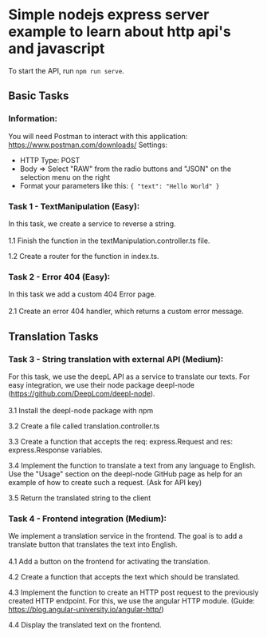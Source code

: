 # Simple nodejs express server example to learn about http api's and javascript

To start the API, run `npm run serve`.

## Basic Tasks

### Information:
You will need Postman to interact with this application: https://www.postman.com/downloads/
Settings:
- HTTP Type: POST
- Body => Select "RAW" from the radio buttons and "JSON" on the selection menu on the right
- Format your parameters like this:
`{
    "text": "Hello World"
}`

### Task 1 - TextManipulation (Easy):

In this task, we create a service to reverse a string.
<br><br>
1.1 Finish the function in the textManipulation.controller.ts file.

1.2 Create a router for the function in index.ts.

### Task 2 - Error 404 (Easy):

In this task we add a custom 404 Error page.
<br><br>
2.1 Create an error 404 handler, which returns a custom error message.

## Translation Tasks

### Task 3 - String translation with external API (Medium):

For this task, we use the deepL API as a service to translate our texts. For easy integration, we use their node package deepl-node (https://github.com/DeepLcom/deepl-node).
<br><br>
3.1 Install the deepl-node package with npm

3.2 Create a file called translation.controller.ts

3.3 Create a function that accepts the req: express.Request and res: express.Response variables.

3.4 Implement the function to translate a text from any language to English. Use the "Usage" section on the deepl-node GitHub page as help for an example of how to create such a request.
(Ask for API key)

3.5 Return the translated string to the client

### Task 4 - Frontend integration (Medium):

We implement a translation service in the frontend. The goal is to add a translate button that translates the text into English.
<br><br>
4.1 Add a button on the frontend for activating the translation.

4.2 Create a function that accepts the text which should be translated.

4.3 Implement the function to create an HTTP post request to the previously created HTTP endpoint. For this, we use the angular HTTP module. (Guide: https://blog.angular-university.io/angular-http/)

4.4 Display the translated text on the frontend.
